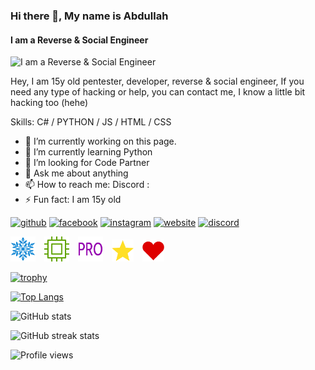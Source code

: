 ### Hi there 👋, My name is Abdullah
#### I am a Reverse & Social Engineer
![I am a Reverse & Social Engineer](https://avatars.githubusercontent.com/u/76558503?v=4)

Hey, I am 15y old pentester, developer, reverse & social engineer, If you need any type of hacking or help, you can contact me, I know a little bit hacking too (hehe)

Skills: C# / PYTHON / JS / HTML / CSS

- 🔭 I’m currently working on this page. 
- 🌱 I’m currently learning Python 
- 🤔 I’m looking  for Code Partner 
- 💬 Ask me about anything 
- 📫 How to reach me: Discord : 
- ⚡ Fun fact: I am 15y old 


[<img src='https://cdn.jsdelivr.net/npm/simple-icons@3.0.1/icons/github.svg' alt='github' height='40'>](https://github.com/Abdulla-Official)  [<img src='https://cdn.jsdelivr.net/npm/simple-icons@3.0.1/icons/facebook.svg' alt='facebook' height='40'>](https://www.facebook.com/er3n.ex)  [<img src='https://cdn.jsdelivr.net/npm/simple-icons@3.0.1/icons/instagram.svg' alt='instagram' height='40'>](https://www.instagram.com/_abdullah_______0/)  [<img src='https://cdn.jsdelivr.net/npm/simple-icons@3.0.1/icons/icloud.svg' alt='website' height='40'>](https://abdulla-official.github.io/mrx/)  [<img src='https://cdn.jsdelivr.net/npm/simple-icons@3.0.1/icons/discord.svg' alt='discord' height='40'>](https://discord.com/users/885743451117862934)  

<a href='https://archiveprogram.github.com/'><img src='https://raw.githubusercontent.com/acervenky/animated-github-badges/master/assets/acbadge.gif' width='40' height='40'></a> <a href='https://docs.github.com/en/developers'><img src='https://raw.githubusercontent.com/acervenky/animated-github-badges/master/assets/devbadge.gif' width='40' height='40'></a> <a href='https://github.com/pricing'><img src='https://raw.githubusercontent.com/acervenky/animated-github-badges/master/assets/pro.gif' width='40' height='40'></a> <a href='https://stars.github.com/'><img src='https://raw.githubusercontent.com/acervenky/animated-github-badges/master/assets/starbadge.gif' width='35' height='35'></a> <a href='https://docs.github.com/en/github/supporting-the-open-source-community-with-github-sponsors'><img src='https://raw.githubusercontent.com/acervenky/animated-github-badges/master/assets/sponsorbadge.gif' width='35' height='35'></a> 

[![trophy](https://github-profile-trophy.vercel.app/?username=Abdulla-Official)](https://github.com/ryo-ma/github-profile-trophy)

[![Top Langs](https://github-readme-stats.vercel.app/api/top-langs/?username=Abdulla-Official)](https://github.com/anuraghazra/github-readme-stats)

![GitHub stats](https://github-readme-stats.vercel.app/api?username=Abdulla-Official&show_icons=true&count_private=true)  

![GitHub streak stats](https://github-readme-streak-stats.herokuapp.com/?user=Abdulla-Official)  

![Profile views](https://gpvc.arturio.dev/Abdulla-Official)  
